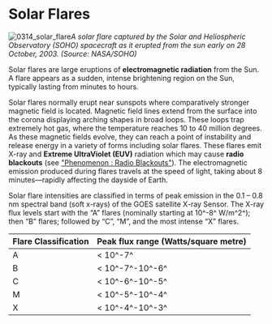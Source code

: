 # Solar Flares

![0314_solar_flare](./static/0314_solar_flare.png)*A solar flare captured by the Solar and Heliospheric Observatory (SOHO) spacecraft as it erupted from the sun early on 28 October, 2003. (Source: NASA/SOHO)*

Solar flares are large eruptions of **electromagnetic radiation** from the Sun. A flare appears as a sudden, intense brightening region on the Sun, typically lasting from minutes to hours.

Solar flares normally erupt near sunspots where comparatively stronger magnetic field is located.  Magnetic field lines extend from the surface into the corona displaying arching shapes in broad loops. These loops trap extremely hot gas, where the temperature reaches 10 to 40 million degrees. As these magnetic fields evolve, they can reach a point of instability and release energy in a variety of forms including solar flares. These flares emit X-ray and **Extreme UltraViolet (EUV)** radiation which may cause **radio blackouts** (see ["Phenomenon : Radio Blackouts"](#/en/section/phenomena/radio-blackouts)).  The electromagnetic emission produced during flares travels at the speed of light, taking about 8 minutes—rapidly affecting the dayside of Earth.

Solar flare intensities are classified in terms of peak emission in the 0.1 – 0.8 nm spectral band (soft x-rays) of the GOES satellite X-ray Sensor. The X-ray flux levels start with the “A” flares (nominally starting at 10^-8^ W/m^2^); then “B” flares; followed by “C”, “M”, and the most intense “X” flares.

|Flare Classification|Peak flux range (Watts/square metre)|
|---|---|
|A|&lt; 10^-7^|
|B|&lt; 10^-7^-10^-6^|
|C|&lt; 10^-6^-10^-5^|
|M|&lt; 10^-5^-10^-4^|
|X|&lt; 10^-4^-10^-3^|
